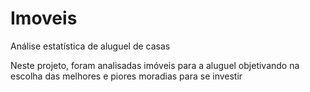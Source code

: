 # Imoveis
Análise estatística de aluguel de casas

Neste projeto, foram analisadas imóveis para a aluguel objetivando na escolha das melhores e piores moradias para se investir 

